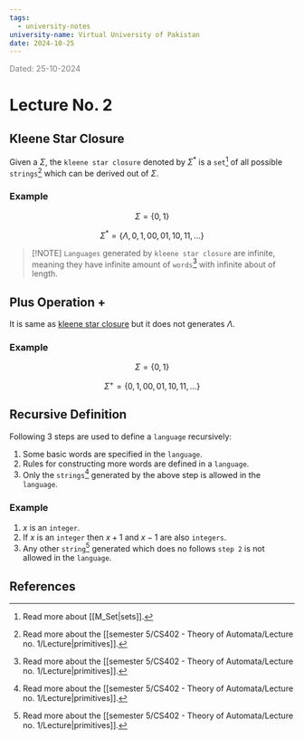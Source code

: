 ```yaml
---
tags:
  - university-notes
university-name: Virtual University of Pakistan
date: 2024-10-25
---
```


<span style="color: gray;">Dated: 25-10-2024</span>

# Lecture No. 2

## Kleene Star Closure

Given a $\Sigma$, the `kleene star closure` denoted by $\Sigma^*$ is a `set`[^1] of all possible `strings`[^2] which can be derived out of $\Sigma$.

### Example

$$\Sigma = \{0, 1\}$$

$$\Sigma^* = \{\Lambda, 0, 1, 00, 01, 10, 11, \ldots\}$$

> [!NOTE] `Languages` generated by `kleene star closure` are infinite, meaning they have infinite amount of `words`[^2] with infinite about of length.

## Plus Operation +

It is same as [kleene star closure](#kleene-star-closure) but it does not generates $\Lambda$.

### Example

$$\Sigma = \{0, 1\}$$

$$\Sigma^+ = \{0, 1, 00, 01, 10, 11, \ldots\}$$

## Recursive Definition

Following 3 steps are used to define a `language` recursively:

1. Some basic words are specified in the `language`.
2. Rules for constructing more words are defined in a `language`.
3. Only the `strings`[^2] generated by the above step is allowed in the `language`.

### Example

1. $x$ is an `integer`.
2. If $x$ is an `integer` then $x + 1$ and $x - 1$ are also `integers`.
3. Any other `string`[^2] generated which does no follows `step 2` is not allowed in the `language`.

## References

[^1]: Read more about [[M_Set|sets]].
[^2]: Read more about the [[semester 5/CS402 - Theory of Automata/Lecture no. 1/Lecture|primitives]].